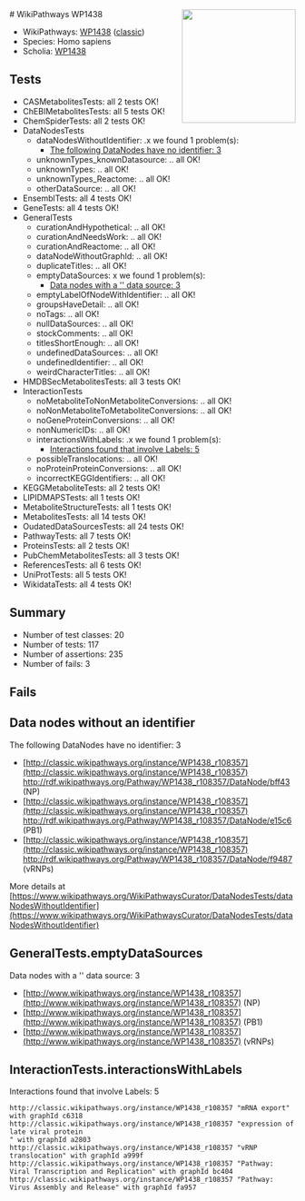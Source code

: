 <img style="float: right; width: 200px" src="https://upload.wikimedia.org/wikipedia/commons/thumb/8/83/Wplogo_with_text_500.png/640px-Wplogo_with_text_500.png" />
# WikiPathways WP1438

* WikiPathways: [WP1438](https://wikipathways.org/pathways/WP1438) ([classic](https://classic.wikipathways.org/instance/WP1438))
* Species: Homo sapiens
* Scholia: [WP1438](https://scholia.toolforge.org/wikipathways/WP1438)
## Tests
* CASMetabolitesTests: all 2 tests OK!
* ChEBIMetabolitesTests: all 5 tests OK!
* ChemSpiderTests: all 2 tests OK!
* DataNodesTests
    * dataNodesWithoutIdentifier: .x we found 1 problem(s):
        * [The following DataNodes have no identifier: 3](#d2d32fa2)
    * unknownTypes_knownDatasource: .. all OK!
    * unknownTypes: .. all OK!
    * unknownTypes_Reactome: .. all OK!
    * otherDataSource: .. all OK!
* EnsemblTests: all 4 tests OK!
* GeneTests: all 4 tests OK!
* GeneralTests
    * curationAndHypothetical: .. all OK!
    * curationAndNeedsWork: .. all OK!
    * curationAndReactome: .. all OK!
    * dataNodeWithoutGraphId: .. all OK!
    * duplicateTitles: .. all OK!
    * emptyDataSources: x we found 1 problem(s):
        * [Data nodes with a '' data source: 3](#3d121fce)
    * emptyLabelOfNodeWithIdentifier: .. all OK!
    * groupsHaveDetail: .. all OK!
    * noTags: .. all OK!
    * nullDataSources: .. all OK!
    * stockComments: .. all OK!
    * titlesShortEnough: .. all OK!
    * undefinedDataSources: .. all OK!
    * undefinedIdentifier: .. all OK!
    * weirdCharacterTitles: .. all OK!
* HMDBSecMetabolitesTests: all 3 tests OK!
* InteractionTests
    * noMetaboliteToNonMetaboliteConversions: .. all OK!
    * noNonMetaboliteToMetaboliteConversions: .. all OK!
    * noGeneProteinConversions: .. all OK!
    * nonNumericIDs: .. all OK!
    * interactionsWithLabels: .x we found 1 problem(s):
        * [Interactions found that involve Labels: 5](#630d267c)
    * possibleTranslocations: .. all OK!
    * noProteinProteinConversions: .. all OK!
    * incorrectKEGGIdentifiers: .. all OK!
* KEGGMetaboliteTests: all 2 tests OK!
* LIPIDMAPSTests: all 1 tests OK!
* MetaboliteStructureTests: all 1 tests OK!
* MetabolitesTests: all 14 tests OK!
* OudatedDataSourcesTests: all 24 tests OK!
* PathwayTests: all 7 tests OK!
* ProteinsTests: all 2 tests OK!
* PubChemMetabolitesTests: all 3 tests OK!
* ReferencesTests: all 6 tests OK!
* UniProtTests: all 5 tests OK!
* WikidataTests: all 4 tests OK!


## Summary

* Number of test classes: 20
* Number of tests: 117
* Number of assertions: 235
* Number of fails: 3

## Fails

<a name="d2d32fa2" />

## Data nodes without an identifier

The following DataNodes have no identifier: 3

* [http://classic.wikipathways.org/instance/WP1438_r108357](http://classic.wikipathways.org/instance/WP1438_r108357) http://rdf.wikipathways.org/Pathway/WP1438_r108357/DataNode/bff43 (NP)
* [http://classic.wikipathways.org/instance/WP1438_r108357](http://classic.wikipathways.org/instance/WP1438_r108357) http://rdf.wikipathways.org/Pathway/WP1438_r108357/DataNode/e15c6 (PB1)
* [http://classic.wikipathways.org/instance/WP1438_r108357](http://classic.wikipathways.org/instance/WP1438_r108357) http://rdf.wikipathways.org/Pathway/WP1438_r108357/DataNode/f9487 (vRNPs)


More details at [https://www.wikipathways.org/WikiPathwaysCurator/DataNodesTests/dataNodesWithoutIdentifier](https://www.wikipathways.org/WikiPathwaysCurator/DataNodesTests/dataNodesWithoutIdentifier)

<a name="3d121fce" />

## GeneralTests.emptyDataSources

Data nodes with a '' data source: 3

* [http://www.wikipathways.org/instance/WP1438_r108357](http://www.wikipathways.org/instance/WP1438_r108357) (NP)
* [http://www.wikipathways.org/instance/WP1438_r108357](http://www.wikipathways.org/instance/WP1438_r108357) (PB1)
* [http://www.wikipathways.org/instance/WP1438_r108357](http://www.wikipathways.org/instance/WP1438_r108357) (vRNPs)


<a name="630d267c" />

## InteractionTests.interactionsWithLabels

Interactions found that involve Labels: 5
```
http://classic.wikipathways.org/instance/WP1438_r108357 "mRNA export" with graphId c6318
http://classic.wikipathways.org/instance/WP1438_r108357 "expression of late viral protein
" with graphId a2803
http://classic.wikipathways.org/instance/WP1438_r108357 "vRNP translocation" with graphId a999f
http://classic.wikipathways.org/instance/WP1438_r108357 "Pathway: Viral Transcription and Replication" with graphId bc404
http://classic.wikipathways.org/instance/WP1438_r108357 "Pathway: Virus Assembly and Release" with graphId fa957
```


